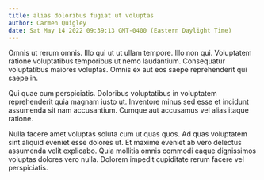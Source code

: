 ```yaml
---
title: alias doloribus fugiat ut voluptas
author: Carmen Quigley
date: Sat May 14 2022 09:39:13 GMT-0400 (Eastern Daylight Time)
---
```

Omnis ut rerum omnis. Illo qui ut ut ullam tempore. Illo non qui. Voluptatem ratione voluptatibus temporibus ut nemo laudantium. Consequatur voluptatibus maiores voluptas. Omnis ex aut eos saepe reprehenderit qui saepe in.

 Qui quae cum perspiciatis. Doloribus voluptatibus in voluptatem reprehenderit quia magnam iusto ut. Inventore minus sed esse et incidunt assumenda sit nam accusantium. Cumque aut accusamus vel alias itaque ratione.

 Nulla facere amet voluptas soluta cum ut quas quos. Ad quas voluptatem sint aliquid eveniet esse dolores ut. Et maxime eveniet ab vero delectus assumenda velit explicabo. Quia mollitia omnis commodi eaque dignissimos voluptas dolores vero nulla. Dolorem impedit cupiditate rerum facere vel perspiciatis.